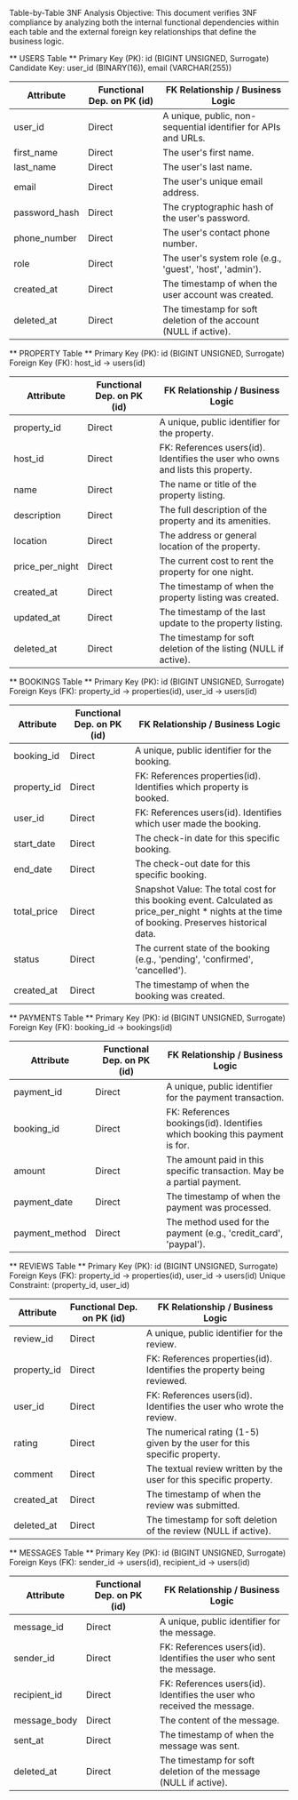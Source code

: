 Table-by-Table 3NF Analysis
Objective: This document verifies 3NF compliance by analyzing both the internal functional dependencies within each table and the external foreign key relationships that define the business logic.

** USERS Table **
Primary Key (PK): id (BIGINT UNSIGNED, Surrogate)
Candidate Key: user_id (BINARY(16)), email (VARCHAR(255))

| Attribute     | Functional Dep. on PK (id) | FK Relationship / Business Logic                                 |
|---------------|----------------------------|------------------------------------------------------------------|
| user_id       | Direct                     | A unique, public, non-sequential identifier for APIs and URLs.   |
| first_name    | Direct                     | The user's first name.                                           |
| last_name     | Direct                     | The user's last name.                                            |
| email         | Direct                     | The user's unique email address.                                 |
| password_hash | Direct                     | The cryptographic hash of the user's password.                   |
| phone_number  | Direct                     | The user's contact phone number.                                 |
| role          | Direct                     | The user's system role (e.g., 'guest', 'host', 'admin').         |
| created_at    | Direct                     | The timestamp of when the user account was created.              |
| deleted_at    | Direct                     | The timestamp for soft deletion of the account (NULL if active). |

** PROPERTY Table **
Primary Key (PK): id (BIGINT UNSIGNED, Surrogate)
Foreign Key (FK): host_id -> users(id)

| Attribute       | Functional Dep. on PK (id) | FK Relationship / Business Logic                                                |
|-----------------|----------------------------|---------------------------------------------------------------------------------|
| property_id     | Direct                     | A unique, public identifier for the property.                                   |
| host_id         | Direct                     | FK: References users(id). Identifies the user who owns and lists this property. |
| name            | Direct                     | The name or title of the property listing.                                      |
| description     | Direct                     | The full description of the property and its amenities.                         |
| location        | Direct                     | The address or general location of the property.                                |
| price_per_night | Direct                     | The current cost to rent the property for one night.                            |
| created_at      | Direct                     | The timestamp of when the property listing was created.                         |
| updated_at      | Direct                     | The timestamp of the last update to the property listing.                       |
| deleted_at      | Direct                     | The timestamp for soft deletion of the listing (NULL if active).                |

** BOOKINGS Table **
Primary Key (PK): id (BIGINT UNSIGNED, Surrogate)
Foreign Keys (FK): property_id -> properties(id), user_id -> users(id)

| Attribute   | Functional Dep. on PK (id) | FK Relationship / Business Logic                                                                                                                 |
|-------------|----------------------------|--------------------------------------------------------------------------------------------------------------------------------------------------|
| booking_id  | Direct                     | A unique, public identifier for the booking.                                                                                                     |
| property_id | Direct                     | FK: References properties(id). Identifies which property is booked.                                                                              |
| user_id     | Direct                     | FK: References users(id). Identifies which user made the booking.                                                                                |
| start_date  | Direct                     | The check-in date for this specific booking.                                                                                                     |
| end_date    | Direct                     | The check-out date for this specific booking.                                                                                                    |
| total_price | Direct                     | Snapshot Value: The total cost for this booking event. Calculated as price_per_night * nights at the time of booking. Preserves historical data. |
| status      | Direct                     | The current state of the booking (e.g., 'pending', 'confirmed', 'cancelled').                                                                    |
| created_at  | Direct                     | The timestamp of when the booking was created.                                                                                                   |

** PAYMENTS Table **
Primary Key (PK): id (BIGINT UNSIGNED, Surrogate)
Foreign Key (FK): booking_id -> bookings(id)

| Attribute      | Functional Dep. on PK (id) | FK Relationship / Business Logic                                           |
|----------------|----------------------------|----------------------------------------------------------------------------|
| payment_id     | Direct                     | A unique, public identifier for the payment transaction.                   |
| booking_id     | Direct                     | FK: References bookings(id). Identifies which booking this payment is for. |
| amount         | Direct                     | The amount paid in this specific transaction. May be a partial payment.    |
| payment_date   | Direct                     | The timestamp of when the payment was processed.                           |
| payment_method | Direct                     | The method used for the payment (e.g., 'credit_card', 'paypal').           |

** REVIEWS Table **
Primary Key (PK): id (BIGINT UNSIGNED, Surrogate)
Foreign Keys (FK): property_id -> properties(id), user_id -> users(id)
Unique Constraint: (property_id, user_id)

| Attribute   | Functional Dep. on PK (id) | FK Relationship / Business Logic                                         |
|-------------|----------------------------|--------------------------------------------------------------------------|
| review_id   | Direct                     | A unique, public identifier for the review.                              |
| property_id | Direct                     | FK: References properties(id). Identifies the property being reviewed.   |
| user_id     | Direct                     | FK: References users(id). Identifies the user who wrote the review.      |
| rating      | Direct                     | The numerical rating (1-5) given by the user for this specific property. |
| comment     | Direct                     | The textual review written by the user for this specific property.       |
| created_at  | Direct                     | The timestamp of when the review was submitted.                          |
| deleted_at  | Direct                     | The timestamp for soft deletion of the review (NULL if active).          |

** MESSAGES Table **
Primary Key (PK): id (BIGINT UNSIGNED, Surrogate)
Foreign Keys (FK): sender_id -> users(id), recipient_id -> users(id)

| Attribute    | Functional Dep. on PK (id) | FK Relationship / Business Logic                                        |
|--------------|----------------------------|-------------------------------------------------------------------------|
| message_id   | Direct                     | A unique, public identifier for the message.                            |
| sender_id    | Direct                     | FK: References users(id). Identifies the user who sent the message.     |
| recipient_id | Direct                     | FK: References users(id). Identifies the user who received the message. |
| message_body | Direct                     | The content of the message.                                             |
| sent_at      | Direct                     | The timestamp of when the message was sent.                             |
| deleted_at   | Direct                     | The timestamp for soft deletion of the message (NULL if active).        |
